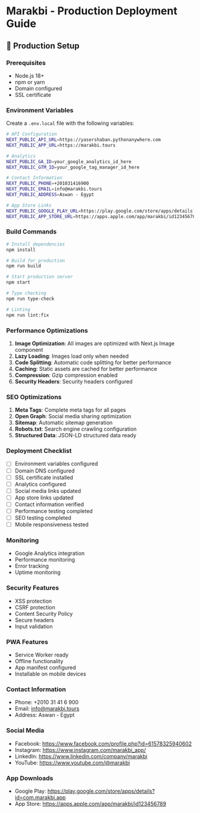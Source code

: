 # Marakbi - Production Deployment Guide

## 🚀 Production Setup

### Prerequisites

- Node.js 18+
- npm or yarn
- Domain configured
- SSL certificate

### Environment Variables

Create a `.env.local` file with the following variables:

```bash
# API Configuration
NEXT_PUBLIC_API_URL=https://yasershaban.pythonanywhere.com
NEXT_PUBLIC_APP_URL=https://marakbi.tours

# Analytics
NEXT_PUBLIC_GA_ID=your_google_analytics_id_here
NEXT_PUBLIC_GTM_ID=your_google_tag_manager_id_here

# Contact Information
NEXT_PUBLIC_PHONE=+201031416900
NEXT_PUBLIC_EMAIL=info@marakbi.tours
NEXT_PUBLIC_ADDRESS=Aswan - Egypt

# App Store Links
NEXT_PUBLIC_GOOGLE_PLAY_URL=https://play.google.com/store/apps/details?id=com.marakbi.app
NEXT_PUBLIC_APP_STORE_URL=https://apps.apple.com/app/marakbi/id123456789
```

### Build Commands

```bash
# Install dependencies
npm install

# Build for production
npm run build

# Start production server
npm start

# Type checking
npm run type-check

# Linting
npm run lint:fix
```

### Performance Optimizations

1. **Image Optimization**: All images are optimized with Next.js Image component
2. **Lazy Loading**: Images load only when needed
3. **Code Splitting**: Automatic code splitting for better performance
4. **Caching**: Static assets are cached for better performance
5. **Compression**: Gzip compression enabled
6. **Security Headers**: Security headers configured

### SEO Optimizations

1. **Meta Tags**: Complete meta tags for all pages
2. **Open Graph**: Social media sharing optimization
3. **Sitemap**: Automatic sitemap generation
4. **Robots.txt**: Search engine crawling configuration
5. **Structured Data**: JSON-LD structured data ready

### Deployment Checklist

- [ ] Environment variables configured
- [ ] Domain DNS configured
- [ ] SSL certificate installed
- [ ] Analytics configured
- [ ] Social media links updated
- [ ] App store links updated
- [ ] Contact information verified
- [ ] Performance testing completed
- [ ] SEO testing completed
- [ ] Mobile responsiveness tested

### Monitoring

- Google Analytics integration
- Performance monitoring
- Error tracking
- Uptime monitoring

### Security Features

- XSS protection
- CSRF protection
- Content Security Policy
- Secure headers
- Input validation

### PWA Features

- Service Worker ready
- Offline functionality
- App manifest configured
- Installable on mobile devices

### Contact Information

- Phone: +2010 31 41 6 900
- Email: info@marakbi.tours
- Address: Aswan - Egypt

### Social Media

- Facebook: https://www.facebook.com/profile.php?id=61578325940602
- Instagram: https://www.instagram.com/marakbi_app/
- LinkedIn: https://www.linkedin.com/company/marakbi
- YouTube: https://www.youtube.com/@marakbi

### App Downloads

- Google Play: https://play.google.com/store/apps/details?id=com.marakbi.app
- App Store: https://apps.apple.com/app/marakbi/id123456789
